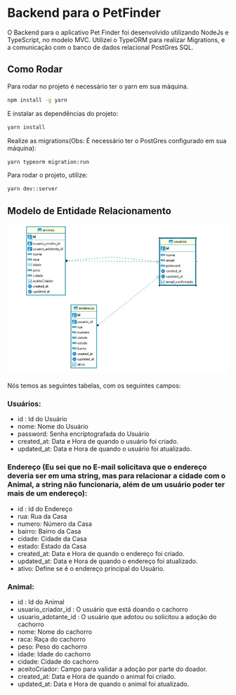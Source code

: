 # Backend para o PetFinder
O Backend para o aplicativo Pet Finder foi desenvolvido utilizando NodeJs e TypeScript, no modelo MVC. Utilizei o TypeORM para realizar Migrations, e a comunicação com o banco de dados relacional PostGres SQL.

## Como Rodar
Para rodar no projeto é necessário ter o yarn em sua máquina.
```bash
npm install -g yarn
```

E instalar as dependências do projeto:
```bash
yarn install
```

Realize as migrations(Obs: É necessário ter o PostGres configurado em sua máquina): 
```bash
yarn typeorm migration:run
```

Para rodar o projeto, utilize:
```bash
yarn dev::server
```
## Modelo de Entidade Relacionamento
![Fluxo do OCR](er.jpg "Entidade e Relacionamento")

Nós temos as seguintes tabelas, com os seguintes campos:

### Usuários:
* id : Id do Usuário
* nome: Nome do Usuário
* password: Senha encriptografada do Usuário
* created_at: Data e Hora de quando o usuário foi criado.
* updated_at: Data e Hora de quando o usuário foi atualizado.

### Endereço (Eu sei que no E-mail solicitava que o endereço deveria ser em uma string, mas para relacionar a cidade com o Animal, a string não funcionaria, além de um usuário poder ter mais de um endereço):

* id : Id do Endereço
* rua: Rua da Casa
* numero: Número da Casa
* bairro: Bairro da Casa
* cidade: Cidade da Casa
* estado: Estado da Casa
* created_at: Data e Hora de quando o endereço foi criado.
* updated_at: Data e Hora de quando o endereço foi atualizado.
* ativo: Define se é o endereço principal do Usuário.

### Animal:
* id : Id do Animal
* usuario_criador_id : O usuário que está doando o cachorro
* usuario_adotante_id : O usuário que adotou ou solicitou a adoção do cachorro
* nome: Nome do cachorro
* raca: Raça do cachorro
* peso: Peso do cachorro
* idade: Idade do cachorro
* cidade: Cidade do cachorro
* aceitoCriador: Campo para validar a adoção por parte do doador.
* created_at: Data e Hora de quando o animal foi criado.
* updated_at: Data e Hora de quando o animal foi atualizado.


